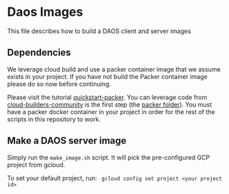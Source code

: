 # Daos Images

This file describes how to build a DAOS client and server images

## Dependencies
We leverage cloud build and use a packer container image that we assume exists in your project.
If you have not build the Packer container image please do so now before continuing.

Please visit the tutorial [quickstart-packer](https://cloud.google.com/cloud-build/docs/quickstart-packer). You can leverage code from [cloud-builders-community](https://github.com/GoogleCloudPlatform/cloud-builders-community.git) is the first step (the [packer folder](https://github.com/GoogleCloudPlatform/cloud-builders-community/tree/master/packer)). You must have a packer docker container in your project in order for the rest of the scripts in this repository to work.


## Make a DAOS server image
Simply run the ```make_image.sh``` script. It will pick the pre-configured GCP project from gcloud.

To set your default project, run:
``` gcloud config set project <your project id>```
